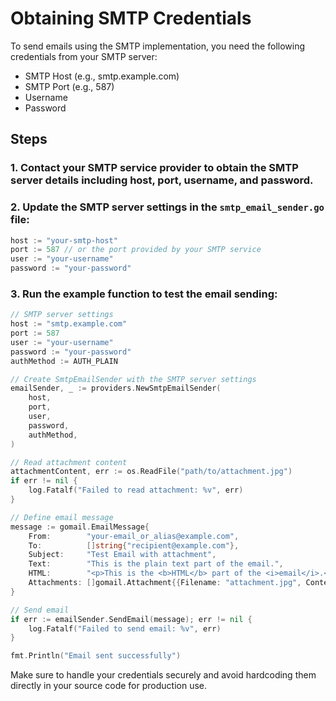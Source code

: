 # Obtaining SMTP Credentials

To send emails using the SMTP implementation, you need the following credentials from your SMTP server:

- SMTP Host (e.g., smtp.example.com)
- SMTP Port (e.g., 587)
- Username
- Password

## Steps

### 1. Contact your SMTP service provider to obtain the SMTP server details including host, port, username, and password.

### 2. Update the SMTP server settings in the `smtp_email_sender.go` file:
```go
host := "your-smtp-host"
port := 587 // or the port provided by your SMTP service
user := "your-username"
password := "your-password"
```

### 3. Run the example function to test the email sending:
```go
// SMTP server settings
host := "smtp.example.com"
port := 587
user := "your-username"
password := "your-password"
authMethod := AUTH_PLAIN

// Create SmtpEmailSender with the SMTP server settings
emailSender, _ := providers.NewSmtpEmailSender(
    host,
    port,
    user,
    password,
    authMethod,
)

// Read attachment content
attachmentContent, err := os.ReadFile("path/to/attachment.jpg")
if err != nil {
    log.Fatalf("Failed to read attachment: %v", err)
}

// Define email message
message := gomail.EmailMessage{
    From:        "your-email_or_alias@example.com",
    To:          []string{"recipient@example.com"},
    Subject:     "Test Email with attachment",
    Text:        "This is the plain text part of the email.",
    HTML:        "<p>This is the <b>HTML</b> part of the <i>email</i>.</p>",
    Attachments: []gomail.Attachment{{Filename: "attachment.jpg", Content: attachmentContent}},
}

// Send email
if err := emailSender.SendEmail(message); err != nil {
    log.Fatalf("Failed to send email: %v", err)
}

fmt.Println("Email sent successfully")
```

Make sure to handle your credentials securely and avoid hardcoding them directly in your source code for production use.

